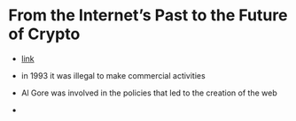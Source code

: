 # From the Internet’s Past to the Future of Crypto

- [link](https://a16z.com/2019/08/29/internet-past-crypto-future-crypto-regulatory-summit/)

- in 1993 it was illegal to make commercial activities
- Al Gore was involved in the policies that led to the creation of the web
-
